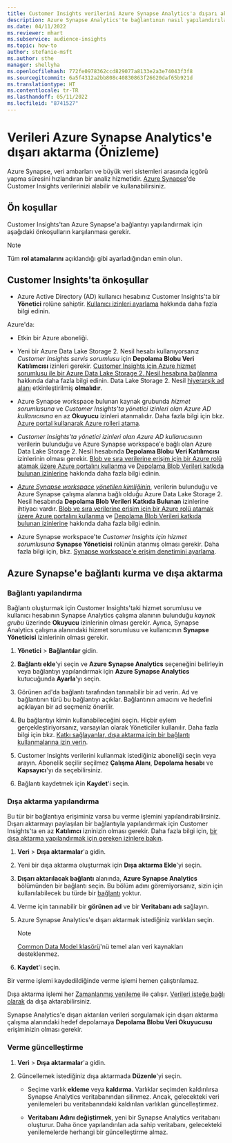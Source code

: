 ```yaml
---
title: Customer Insights verilerini Azure Synapse Analytics'a dışarı aktarma
description: Azure Synapse Analytics'te bağlantının nasıl yapılandırılacağını öğrenin.
ms.date: 04/11/2022
ms.reviewer: mhart
ms.subservice: audience-insights
ms.topic: how-to
author: stefanie-msft
ms.author: sthe
manager: shellyha
ms.openlocfilehash: 772fe0978362ccd829077a8133e2a3e74043f3f8
ms.sourcegitcommit: 6a5f4312a2bb808c40830863f26620daf65b921d
ms.translationtype: HT
ms.contentlocale: tr-TR
ms.lasthandoff: 05/11/2022
ms.locfileid: "8741527"
---
```

# <a name="export-data-to-azure-synapse-analytics-preview"></a>Verileri Azure Synapse Analytics'e dışarı aktarma (Önizleme)

Azure Synapse, veri ambarları ve büyük veri sistemleri arasında içgörü yapma süresini hızlandıran bir analiz hizmetidir. [Azure Synapse](/azure/synapse-analytics/overview-what-is)'de Customer Insights verilerinizi alabilir ve kullanabilirsiniz.

## <a name="prerequisites"></a>Ön koşullar

Customer Insights'tan Azure Synapse'a bağlantıyı yapılandırmak için aşağıdaki önkoşulların karşılanması gerekir.

> [!NOTE]
> Tüm **rol atamalarını** açıklandığı gibi ayarladığından emin olun.  

## <a name="prerequisites-in-customer-insights"></a>Customer Insights'ta önkoşullar

* Azure Active Directory (AD) kullanıcı hesabınız Customer Insights'ta bir **Yönetici** rolüne sahiptir. [Kullanıcı izinleri ayarlama](permissions.md#assign-roles-and-permissions) hakkında daha fazla bilgi edinin.

Azure'da: 

- Etkin bir Azure aboneliği.

- Yeni bir Azure Data Lake Storage 2. Nesil hesabı kullanıyorsanız *Customer Insights servis sorumlusu* için **Depolama Blobu Veri Katılımcısı** izinleri gerekir. [Customer Insights için Azure hizmet sorumlusu ile bir Azure Data Lake Storage 2. Nesil hesabına bağlanma](connect-service-principal.md) hakkında daha fazla bilgi edinin. Data Lake Storage 2. Nesil [hiyerarşik ad alanı](/azure/storage/blobs/data-lake-storage-namespace) etkinleştirilmiş **olmalıdır**.

- Azure Synapse workspace bulunan kaynak grubunda *hizmet sorumlusuna* ve *Customer Insights'ta yönetici izinleri olan Azure AD kullanıcısına* en az **Okuyucu** izinleri atanmalıdır. Daha fazla bilgi için bkz. [Azure portal kullanarak Azure rolleri atama](/azure/role-based-access-control/role-assignments-portal).

- *Customer Insights'ta yönetici izinleri olan Azure AD kullanıcısının* verilerin bulunduğu ve Azure Synapse workspace'e bağlı olan Azure Data Lake Storage 2. Nesil hesabında **Depolama Blobu Veri Katılımcısı** izinlerinin olması gerekir. [Blob ve sıra verilerine erişim için bir Azure rolü atamak üzere Azure portalını kullanma](/azure/storage/common/storage-auth-aad-rbac-portal) ve [Depolama Blob Verileri katkıda bulunan izinlerine](/azure/role-based-access-control/built-in-roles#storage-blob-data-contributor) hakkında daha fazla bilgi edinin.

- *[Azure Synapse workspace yönetilen kimliğinin](/azure/synapse-analytics/security/synapse-workspace-managed-identity)*, verilerin bulunduğu ve Azure Synapse çalışma alanına bağlı olduğu Azure Data Lake Storage 2. Nesil hesabında **Depolama Blob Verileri Katkıda Bulunan** izinlerine ihtiyacı vardır. [Blob ve sıra verilerine erişim için bir Azure rolü atamak üzere Azure portalını kullanma](/azure/storage/common/storage-auth-aad-rbac-portal) ve [Depolama Blob Verileri katkıda bulunan izinlerine](/azure/role-based-access-control/built-in-roles#storage-blob-data-contributor) hakkında daha fazla bilgi edinin.

- Azure Synapse workspace'te *Customer Insights için hizmet sorumlusuna* **Synapse Yöneticisi** rolünün atanmış olması gerekir. Daha fazla bilgi için, bkz. [Synapse workspace'e erişim denetimini ayarlama](/azure/synapse-analytics/security/how-to-set-up-access-control).

## <a name="set-up-the-connection-and-export-to-azure-synapse"></a>Azure Synapse'e bağlantı kurma ve dışa aktarma

### <a name="configure-a-connection"></a>Bağlantı yapılandırma

Bağlantı oluşturmak için Customer Insights'taki hizmet sorumlusu ve kullanıcı hesabının Synapse Analytics çalışma alanının bulunduğu *kaynak grubu* üzerinde **Okuyucu** izinlerinin olması gerekir. Ayrıca, Synapse Analytics çalışma alanındaki hizmet sorumlusu ve kullanıcının **Synapse Yöneticisi** izinlerinin olması gerekir. 

1. **Yönetici** > **Bağlantılar** gidin.

1. **Bağlantı ekle**'yi seçin ve **Azure Synapse Analytics** seçeneğini belirleyin veya bağlantıyı yapılandırmak için **Azure Synapse Analytics** kutucuğunda **Ayarla**'yı seçin.

1. Görünen ad'da bağlantı tarafından tanınabilir bir ad verin. Ad ve bağlantının türü bu bağlantıyı açıklar. Bağlantının amacını ve hedefini açıklayan bir ad seçmeniz önerilir.

1. Bu bağlantıyı kimin kullanabileceğini seçin. Hiçbir eylem gerçekleştiriyorsanız, varsayılan olarak Yöneticiler kullanılır. Daha fazla bilgi için bkz. [Katkı sağlayanlar, dışa aktarma için bir bağlantı kullanmalarına izin verin](connections.md#allow-contributors-to-use-a-connection-for-exports).

1. Customer Insights verilerini kullanmak istediğiniz aboneliği seçin veya arayın. Abonelik seçilir seçilmez **Çalışma Alanı**, **Depolama hesabı** ve **Kapsayıcı**'yı da seçebilirsiniz.

1. Bağlantı kaydetmek için **Kaydet**'i seçin.

### <a name="configure-an-export"></a>Dışa aktarma yapılandırma

Bu tür bir bağlantıya erişiminiz varsa bu verme işlemini yapılandırabilirsiniz. Dışarı aktarmayı paylaşılan bir bağlantıyla yapılandırmak için Customer Insights'ta en az **Katılımcı** izninizin olması gerekir. Daha fazla bilgi için, [bir dışa aktarma yapılandırmak için gereken izinlere bakın](export-destinations.md#set-up-a-new-export).

1. **Veri** > **Dışa aktarmalar**'a gidin.

1. Yeni bir dışa aktarma oluşturmak için **Dışa aktarma Ekle**'yi seçin.

1. **Dışarı aktarılacak bağlantı** alanında, **Azure Synapse Analytics** bölümünden bir bağlantı seçin. Bu bölüm adını göremiyorsanız, sizin için kullanılabilecek bu türde bir [bağlantı](connections.md) yoktur.

1. Verme için tanınabilir bir **görünen ad** ve bir **Veritabanı adı** sağlayın.

1. Azure Synapse Analytics'e dışarı aktarmak istediğiniz varlıkları seçin.
   > [!NOTE]
   > [Common Data Model klasörü](connect-common-data-model.md)'nü temel alan veri kaynakları desteklenmez.

2. **Kaydet**'i seçin.

Bir verme işlemi kaydedildiğinde verme işlemi hemen çalıştırılamaz.

Dışa aktarma işlemi her [Zamanlanmış yenileme](system.md#schedule-tab) ile çalışır. [Verileri isteğe bağlı olarak](export-destinations.md#run-exports-on-demand) da dışa aktarabilirsiniz.

Synapse Analytics'e dışarı aktarılan verileri sorgulamak için dışarı aktarma çalışma alanındaki hedef depolamaya **Depolama Blobu Veri Okuyucusu** erişiminizin olması gerekir. 

### <a name="update-an-export"></a>Verme güncelleştirme

1. **Veri** > **Dışa aktarmalar**'a gidin.

1. Güncellemek istediğiniz dışa aktarmada **Düzenle**'yi seçin.

   - Seçime varlık **ekleme** veya **kaldırma**. Varlıklar seçimden kaldırılırsa Synapse Analytics veritabanından silinmez. Ancak, gelecekteki veri yenilemeleri bu veritabanındaki kaldırılan varlıkları güncelleştirmez.

   - **Veritabanı Adını değiştirmek**, yeni bir Synapse Analytics veritabanı oluşturur. Daha önce yapılandırılan ada sahip veritabanı, gelecekteki yenilemelerde herhangi bir güncelleştirme almaz.
